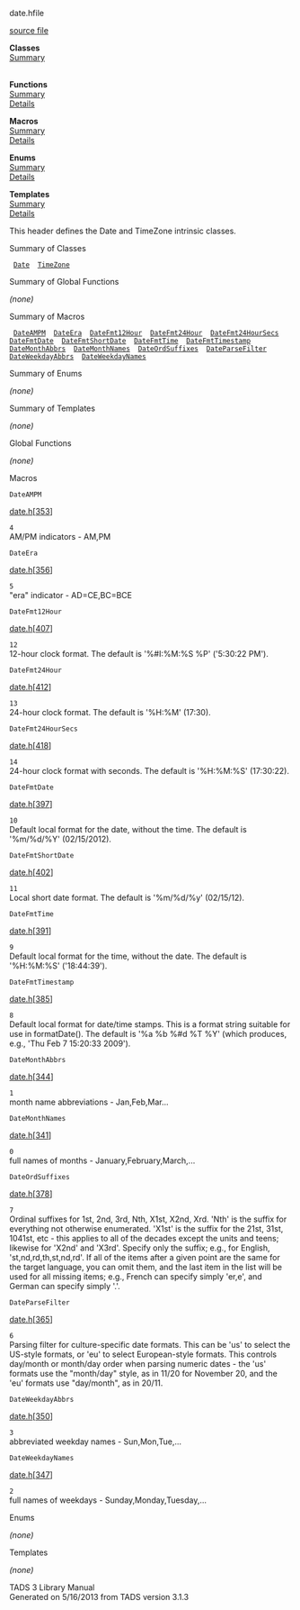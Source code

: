 ---
---
<span class="title">date.h</span><span class="type">file</span>

[source file](../source/date.h.html)

**Classes**  
[Summary](#_ClassSummary_)  
 

**Functions**  
[Summary](#_FunctionSummary_)  
[Details](#_Functions_)

**Macros**  
[Summary](#_MacroSummary_)  
[Details](#_Macros_)

**Enums**  
[Summary](#_EnumSummary_)  
[Details](#_Enums_)

**Templates**  
[Summary](#_TemplateSummary_)  
[Details](#_Templates_)

<div class="fdesc">

This header defines the Date and TimeZone intrinsic classes.

</div>

<span id="_ClassSummary_"></span>

<div class="mjhd">

<span class="hdln">Summary of Classes</span>  

</div>

` `[`Date`](../object/Date.html)`  `[`TimeZone`](../object/TimeZone.html)`  `
<span id="FunctionSummary_"></span>

<div class="mjhd">

<span class="hdln">Summary of Global Functions</span>  

</div>

*(none)* <span id="_MacroSummary_"></span>

<div class="mjhd">

<span class="hdln">Summary of Macros</span>  

</div>

` `[`DateAMPM`](#DateAMPM)`  `[`DateEra`](#DateEra)`  `[`DateFmt12Hour`](#DateFmt12Hour)`  `[`DateFmt24Hour`](#DateFmt24Hour)`  `[`DateFmt24HourSecs`](#DateFmt24HourSecs)`  `[`DateFmtDate`](#DateFmtDate)`  `[`DateFmtShortDate`](#DateFmtShortDate)`  `[`DateFmtTime`](#DateFmtTime)`  `[`DateFmtTimestamp`](#DateFmtTimestamp)`  `[`DateMonthAbbrs`](#DateMonthAbbrs)`  `[`DateMonthNames`](#DateMonthNames)`  `[`DateOrdSuffixes`](#DateOrdSuffixes)`  `[`DateParseFilter`](#DateParseFilter)`  `[`DateWeekdayAbbrs`](#DateWeekdayAbbrs)`  `[`DateWeekdayNames`](#DateWeekdayNames)`  `

<span id="_EnumSummary_"></span>

<div class="mjhd">

<span class="hdln">Summary of Enums</span>  

</div>

*(none)* <span id="_TemplateSummary_"></span>

<div class="mjhd">

<span class="hdln">Summary of Templates</span>  

</div>

*(none)* <span id="_Functions_"></span>

<div class="mjhd">

<span class="hdln">Global Functions</span>  

</div>

*(none)* <span id="_Macros_"></span>

<div class="mjhd">

<span class="hdln">Macros</span>  

</div>

<span id="DateAMPM"></span>

`DateAMPM`

[date.h](../file/date.h.html)\[[353](../source/date.h.html#353)\]

<div class="desc">

`4`  
AM/PM indicators - AM,PM

</div>

<span id="DateEra"></span>

`DateEra`

[date.h](../file/date.h.html)\[[356](../source/date.h.html#356)\]

<div class="desc">

`5`  
"era" indicator - AD=CE,BC=BCE

</div>

<span id="DateFmt12Hour"></span>

`DateFmt12Hour`

[date.h](../file/date.h.html)\[[407](../source/date.h.html#407)\]

<div class="desc">

`12`  
12-hour clock format. The default is '%#I:%M:%S %P' ('5:30:22 PM').

</div>

<span id="DateFmt24Hour"></span>

`DateFmt24Hour`

[date.h](../file/date.h.html)\[[412](../source/date.h.html#412)\]

<div class="desc">

`13`  
24-hour clock format. The default is '%H:%M' (17:30).

</div>

<span id="DateFmt24HourSecs"></span>

`DateFmt24HourSecs`

[date.h](../file/date.h.html)\[[418](../source/date.h.html#418)\]

<div class="desc">

`14`  
24-hour clock format with seconds. The default is '%H:%M:%S' (17:30:22).

</div>

<span id="DateFmtDate"></span>

`DateFmtDate`

[date.h](../file/date.h.html)\[[397](../source/date.h.html#397)\]

<div class="desc">

`10`  
Default local format for the date, without the time. The default is
'%m/%d/%Y' (02/15/2012).

</div>

<span id="DateFmtShortDate"></span>

`DateFmtShortDate`

[date.h](../file/date.h.html)\[[402](../source/date.h.html#402)\]

<div class="desc">

`11`  
Local short date format. The default is '%m/%d/%y' (02/15/12).

</div>

<span id="DateFmtTime"></span>

`DateFmtTime`

[date.h](../file/date.h.html)\[[391](../source/date.h.html#391)\]

<div class="desc">

`9`  
Default local format for the time, without the date. The default is
'%H:%M:%S' ('18:44:39').

</div>

<span id="DateFmtTimestamp"></span>

`DateFmtTimestamp`

[date.h](../file/date.h.html)\[[385](../source/date.h.html#385)\]

<div class="desc">

`8`  
Default local format for date/time stamps. This is a format string
suitable for use in formatDate(). The default is '%a %b %#d %T %Y'
(which produces, e.g., 'Thu Feb 7 15:20:33 2009').

</div>

<span id="DateMonthAbbrs"></span>

`DateMonthAbbrs`

[date.h](../file/date.h.html)\[[344](../source/date.h.html#344)\]

<div class="desc">

`1`  
month name abbreviations - Jan,Feb,Mar...

</div>

<span id="DateMonthNames"></span>

`DateMonthNames`

[date.h](../file/date.h.html)\[[341](../source/date.h.html#341)\]

<div class="desc">

`0`  
full names of months - January,February,March,...

</div>

<span id="DateOrdSuffixes"></span>

`DateOrdSuffixes`

[date.h](../file/date.h.html)\[[378](../source/date.h.html#378)\]

<div class="desc">

`7`  
Ordinal suffixes for 1st, 2nd, 3rd, Nth, X1st, X2nd, Xrd. 'Nth' is the
suffix for everything not otherwise enumerated. 'X1st' is the suffix for
the 21st, 31st, 1041st, etc - this applies to all of the decades except
the units and teens; likewise for 'X2nd' and 'X3rd'. Specify only the
suffix; e.g., for English, 'st,nd,rd,th,st,nd,rd'. If all of the items
after a given point are the same for the target language, you can omit
them, and the last item in the list will be used for all missing items;
e.g., French can specify simply 'er,e', and German can specify simply
'.'.

</div>

<span id="DateParseFilter"></span>

`DateParseFilter`

[date.h](../file/date.h.html)\[[365](../source/date.h.html#365)\]

<div class="desc">

`6`  
Parsing filter for culture-specific date formats. This can be 'us' to
select the US-style formats, or 'eu' to select European-style formats.
This controls day/month or month/day order when parsing numeric dates -
the 'us' formats use the "month/day" style, as in 11/20 for November 20,
and the 'eu' formats use "day/month", as in 20/11.

</div>

<span id="DateWeekdayAbbrs"></span>

`DateWeekdayAbbrs`

[date.h](../file/date.h.html)\[[350](../source/date.h.html#350)\]

<div class="desc">

`3`  
abbreviated weekday names - Sun,Mon,Tue,...

</div>

<span id="DateWeekdayNames"></span>

`DateWeekdayNames`

[date.h](../file/date.h.html)\[[347](../source/date.h.html#347)\]

<div class="desc">

`2`  
full names of weekdays - Sunday,Monday,Tuesday,...

</div>

<span id="_Enums_"></span>

<div class="mjhd">

<span class="hdln">Enums</span>  

</div>

*(none)* <span id="_Templates_"></span>

<div class="mjhd">

<span class="hdln">Templates</span>  

</div>

*(none)*

<div class="ftr">

TADS 3 Library Manual  
Generated on 5/16/2013 from TADS version 3.1.3

</div>
